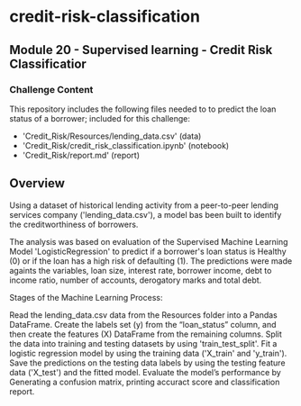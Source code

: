# credit-risk-classification
## Module 20 - Supervised learning - Credit Risk Classificatior

### Challenge Content

This repository includes the following files needed to to predict the loan status of a borrower; included for this challenge:

- 'Credit_Risk/Resources/lending_data.csv' (data)
- 'Credit_Risk/credit_risk_classification.ipynb' (notebook)
- 'Credit_Risk/report.md' (report)


## Overview

Using a dataset of historical lending activity from a peer-to-peer lending services company ('lending_data.csv'), a model bas been built to identify the creditworthiness of borrowers.

The analysis was based on evaluation of the Supervised Machine Learning Model 'LogisticRegression' to predict if a borrower's loan status is Healthy (0) or if the loan has a high risk of defaulting (1). The predictions were made againts the variables, loan size, interest rate, borrower income, debt to income ratio, number of accounts, derogatory marks and total debt.

Stages of the Machine Learning Process:

Read the lending_data.csv data from the Resources folder into a Pandas DataFrame.
Create the labels set (y) from the “loan_status” column, and then create the features (X) DataFrame from the remaining columns.
Split the data into training and testing datasets by using 'train_test_split'.
Fit a logistic regression model by using the training data ('X_train' and 'y_train').
Save the predictions on the testing data labels by using the testing feature data ('X_test') and the fitted model.
Evaluate the model’s performance by Generating a confusion matrix, printing accuract score and classification report.
